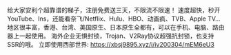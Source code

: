 给大家安利个超靠谱的梯子，注册免费送三天，不限流不限速！
速度超快，秒开YouTube、Ins，还能看奈飞/Netflix、Hulu、HBO、动画疯、TVB、Apple TV...
地区很丰富，香港、台湾、美国原生、日本原生全都有，可以在手机、电脑、路由器上一起使用。
海外企业无惧封锁，Trojan、V2Ray协议超强抗封锁，也支持SSR的哦。
立即使用西部世界: https://xbsj9895.xyz/i/iv200304/mEM6eU3
